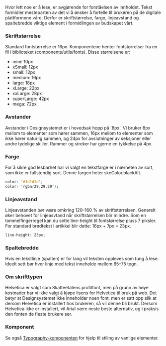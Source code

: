 Hvor lett noe er å lese, er avgjørende for forståelsen av innholdet. Tekst formidler mesteparten av det vi å ønsker å fortelle til brukeren på de digitale plattformene våre.
Derfor er skriftstørrelse, farge, linjeavstand og spaltebredde viktige element i formidlingen av budskapet vårt.

### Skriftstørrelse

Standard fontstørrelse er 16px. Komponentene henter fontstørrelser fra en fil i biblioteket (components/utils/fonts). Disse størrelsene er:

- mini: 10px
- xSmall: 12px
- small: 12px
- medium: 16px
- large: 18px
- xLarge: 22px
- xxLarge: 28px
- superLarge: 42px
- mega: 72px

### Avstander

Avstander i Designsystemet er i hovedsak hopp på '8px'. Vi bruker 8px mellom to elementer som hører sammen, 16px mellom to elementer som ikke hører naturlig sammen,
og 24px for avslutninger av seksjoner eller andre tydelige skiller. Rammer og streker har gjerne en tykkelse på 4px.

### Farge

For å sikre god lesbarhet har vi valgt en tekstfarge er i nærheten av sort, som ikke er fullstendig sort. Denne fargen heter skeColor.blackAlt.

```css
color: '#1d1d1d';
color: 'rgba(29,29,29');
```

### Linjeavstand

Linjeavstanden bør være omkring 120–160 % av skriftstørrelsen. Generelt øker behovet for linjeasvtand når skriftstørrelsen blir mindre.
Som en tommelfingerregel kan du sette line-height til fontstørrelse pluss 7 piksler. For standard brødtekst i artikkel blir dette: 16px + 7px = 23px.

```css
line-height: 23px;
```

### Spaltebredde

Hvis en tekstlinje (spalten) er for lang vil teksten oppleves som tung å lese. Ideelt sett bør hver linje med tekst inneholde mellom 65–75 tegn.

### Om skrifttypen

Helvetica er valgt som Skatteetatens profilfont, men på grunn av høye kostnader har vi ikke valgt å kjøpe lisens for Helvetica til bruk på web.
Det betyr at Designsystemet ikke inneholder noen font, men er satt opp slik at dersom Helvetica er installert hos brukeren, så vil denne bli brukt.
Dersom Helvetica ikke er installert, vil Arial være neste beste alternativ, og i praksis den fonten de fleste brukere ser.

### Komponent

Se også [Typography-komponenten](#typography) for hjelp til stiling av vanlige elementer.
